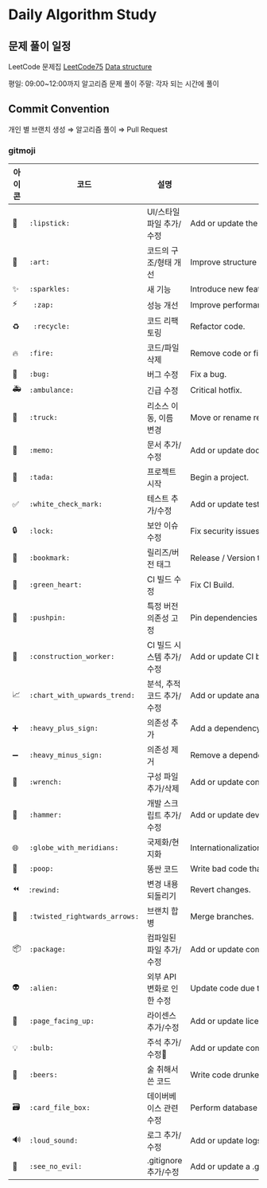 # Daily Algorithm Study

## 문제 풀이 일정

LeetCode 문제집
[LeetCode75](https://leetcode.com/study-plan/leetcode-75/?progress=x9akm1zt)
[Data structure](https://leetcode.com/study-plan/data-structure/?progress=xetkss2d)

평일: 09:00~12:00까지 알고리즘 문제 풀이
주말: 각자 되는 시간에 풀이

## Commit Convention

개인 별 브랜치 생성 ⇒ 알고리즘 풀이 ⇒ Pull Request

### gitmoji

| 아이콘 | 코드                          | 설명                      | 원문                                                 |
| ------ | ----------------------------- | ------------------------- | ---------------------------------------------------- |
| 💄     | `:lipstick:`                  | UI/스타일 파일 추가/수정  | Add or update the UI and style files.                |
| 🎨     | `:art:`                       | 코드의 구조/형태 개선     | Improve structure / format of the code.              |
| ✨     | `:sparkles:`                  | 새 기능                   | Introduce new features.                              |
| ⚡️    | ` :zap:`                      | 성능 개선                 | Improve performance.                                 |
| ♻️     | ` :recycle:`                  | 코드 리팩토링             | Refactor code.                                       |
| 🔥     | `:fire:`                      | 코드/파일 삭제            | Remove code or files.                                |
| 🐛     | `:bug:`                       | 버그 수정                 | Fix a bug.                                           |
| 🚑     | `:ambulance:`                 | 긴급 수정                 | Critical hotfix.                                     |
| 🚚     | `:truck:`                     | 리소스 이동, 이름 변경    | Move or rename resources (e.g.: files paths routes). |
| 📝     | `:memo:`                      | 문서 추가/수정            | Add or update documentation.                         |
| 🎉     | `:tada:`                      | 프로젝트 시작             | Begin a project.                                     |
| ✅     | `:white_check_mark:`          | 테스트 추가/수정          | Add or update tests.                                 |
| 🔒     | `:lock:`                      | 보안 이슈 수정            | Fix security issues.                                 |
| 🔖     | `:bookmark:`                  | 릴리즈/버전 태그          | Release / Version tags.                              |
| 💚     | `:green_heart:`               | CI 빌드 수정              | Fix CI Build.                                        |
| 📌     | `:pushpin:`                   | 특정 버전 의존성 고정     | Pin dependencies to specific versions.               |
| 👷     | `:construction_worker:`       | CI 빌드 시스템 추가/수정  | Add or update CI build system.                       |
| 📈     | `:chart_with_upwards_trend:`  | 분석, 추적 코드 추가/수정 | Add or update analytics or track code.               |
| ➕     | `:heavy_plus_sign:`           | 의존성 추가               | Add a dependency.                                    |
| ➖     | `:heavy_minus_sign:`          | 의존성 제거               | Remove a dependency.                                 |
| 🔧     | `:wrench:`                    | 구성 파일 추가/삭제       | Add or update configuration files.                   |
| 🔨     | `:hammer:`                    | 개발 스크립트 추가/수정   | Add or update development scripts.                   |
| 🌐     | `:globe_with_meridians:`      | 국제화/현지화             | Internationalization and localization.               |
| 💩     | `:poop:`                      | 똥싼 코드                 | Write bad code that needs to be improved.            |
| ⏪     | :`rewind:`                    | 변경 내용 되돌리기        | Revert changes.                                      |
| 🔀     | `:twisted_rightwards_arrows:` | 브랜치 합병               | Merge branches.                                      |
| 📦     | `:package:`                   | 컴파일된 파일 추가/수정   | Add or update compiled files or packages.            |
| 👽     | `:alien:`                     | 외부 API 변화로 인한 수정 | Update code due to external API changes.             |
| 📄     | `:page_facing_up:`            | 라이센스 추가/수정        | Add or update license.                               |
| 💡     | `:bulb:`                      | 주석 추가/수정            | Add or update comments in source code.               |
| 🍻     | `:beers:`                     | 술 취해서 쓴 코드         | Write code drunkenly.                                |
| 🗃      | `:card_file_box:`             | 데이버베이스 관련 수정    | Perform database related changes.                    |
| 🔊     | `:loud_sound:`                | 로그 추가/수정            | Add or update logs.                                  |
| 🙈     | `:see_no_evil:`               | .gitignore 추가/수정      | Add or update a .gitignore file.                     |
